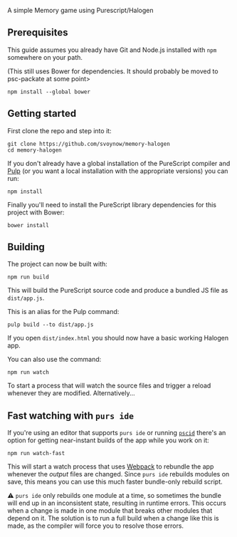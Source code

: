 A simple Memory game using Purescript/Halogen

## Prerequisites

This guide assumes you already have Git and Node.js installed with `npm` somewhere on your path.

(This still uses Bower for dependencies. It should probably be moved to psc-packate at some point>

```shell
npm install --global bower
```

## Getting started

First clone the repo and step into it:

```shell
git clone https://github.com/svoynow/memory-halogen
cd memory-halogen
```

If you don't already have a global installation of the PureScript compiler and [Pulp](https://github.com/bodil/pulp) (or you want a local installation with the appropriate versions) you can run:

```shell
npm install
```

Finally you'll need to install the PureScript library dependencies for this project with Bower:

```shell
bower install
```

## Building

The project can now be built with:

```shell
npm run build
```

This will build the PureScript source code and produce a bundled JS file as `dist/app.js`.

This is an alias for the Pulp command:

```shell
pulp build --to dist/app.js
```

If you open `dist/index.html` you should now have a basic working Halogen app.

You can also use the command:

```shell
npm run watch
```

To start a process that will watch the source files and trigger a reload whenever they are modified. Alternatively...

## Fast watching with `purs ide`

If you're using an editor that supports `purs ide` or running [`pscid`](https://github.com/kRITZCREEK/pscid) there's an option for getting near-instant builds of the app while you work on it:

```shell
npm run watch-fast
```

This will start a watch process that uses [Webpack](https://github.com/webpack/webpack) to rebundle the app whenever the _output_ files are changed. Since `purs ide` rebuilds modules on save, this means you can use this much faster bundle-only rebuild script.

:warning: `purs ide` only rebuilds one module at a time, so sometimes the bundle will end up in an inconsistent state, resulting in runtime errors. This occurs when a change is made in one module that breaks other modules that depend on it. The solution is to run a full build when a change like this is made, as the compiler will force you to resolve those errors.
